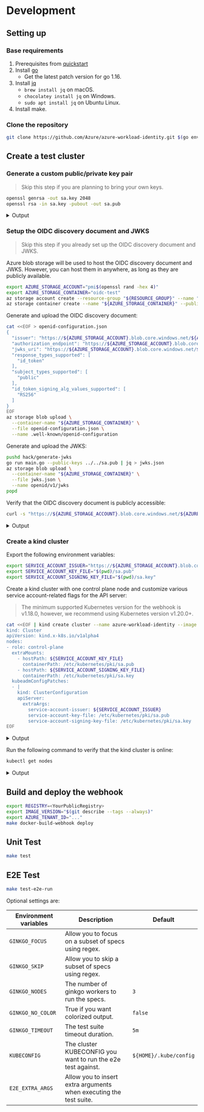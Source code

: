 # Development

<!-- toc -->

## Setting up

### Base requirements

1. Prerequisites from [quickstart](https://azure.github.io/azure-workload-identity/quick-start.html#prerequisites)
2. Install [go](https://golang.org/dl/)
   - Get the latest patch version for go 1.16.
3. Install [jq](https://stedolan.github.io/jq/)
   - `brew install jq` on macOS.
   - `chocolatey install jq` on Windows.
   - `sudo apt install jq` on Ubuntu Linux.
4. Install make.

### Clone the repository

```bash
git clone https://github.com/Azure/azure-workload-identity.git $(go env GOPATH)/src/github.com/Azure/azure-workload-identity
```

## Create a test cluster

### Generate a custom public/private key pair

> Skip this step if you are planning to bring your own keys.

```bash
openssl genrsa -out sa.key 2048
openssl rsa -in sa.key -pubout -out sa.pub
```

<details>
<summary>Output</summary>

```bash
Generating RSA private key, 2048 bit long modulus
..............+++
......+++
e is 65537 (0x10001)
writing RSA key
```

</details>

### Setup the OIDC discovery document and JWKS

>  Skip this step if you already set up the OIDC discovery document and JWKS.

Azure blob storage will be used to host the OIDC discovery document and JWKS. However, you can host them in anywhere, as long as they are publicly available.

```bash
export AZURE_STORAGE_ACCOUNT="pmi$(openssl rand -hex 4)"
export AZURE_STORAGE_CONTAINER="oidc-test"
az storage account create --resource-group "${RESOURCE_GROUP}" --name "${AZURE_STORAGE_ACCOUNT}"
az storage container create --name "${AZURE_STORAGE_CONTAINER}" --public-access container
```

Generate and upload the OIDC discovery document:

```bash
cat <<EOF > openid-configuration.json
{
  "issuer": "https://${AZURE_STORAGE_ACCOUNT}.blob.core.windows.net/${AZURE_STORAGE_CONTAINER}/",
  "authorization_endpoint": "https://${AZURE_STORAGE_ACCOUNT}.blob.core.windows.net/${AZURE_STORAGE_CONTAINER}/connect/authorize",
  "jwks_uri": "https://${AZURE_STORAGE_ACCOUNT}.blob.core.windows.net/${AZURE_STORAGE_CONTAINER}/openid/v1/jwks",
  "response_types_supported": [
    "id_token"
  ],
  "subject_types_supported": [
    "public"
  ],
  "id_token_signing_alg_values_supported": [
    "RS256"
  ]
}
EOF
az storage blob upload \
  --container-name "${AZURE_STORAGE_CONTAINER}" \
  --file openid-configuration.json \
  --name .well-known/openid-configuration
```

Generate and upload the JWKS:

```bash
pushd hack/generate-jwks
go run main.go --public-keys ../../sa.pub | jq > jwks.json
az storage blob upload \
  --container-name "${AZURE_STORAGE_CONTAINER}" \
  --file jwks.json \
  --name openid/v1/jwks
popd
```

Verify that the OIDC discovery document is publicly accessible:

```bash
curl -s "https://${AZURE_STORAGE_ACCOUNT}.blob.core.windows.net/${AZURE_STORAGE_CONTAINER}/.well-known/openid-configuration"
```

<details>
<summary>Output</summary>

```json
{
  "issuer": "https://<REDACTED>.blob.core.windows.net/oidc-test/",
  "authorization_endpoint": "https://<REDACTED>.blob.core.windows.net/oidc-test/connect/authorize",
  "jwks_uri": "https://<REDACTED>.blob.core.windows.net/oidc-test/openid/v1/jwks",
  "response_types_supported": [
    "id_token"
  ],
  "subject_types_supported": [
    "public"
  ],
  "id_token_signing_alg_values_supported": [
    "RS256"
  ]
}
```

</details>

### Create a kind cluster


Export the following environment variables:

```bash
export SERVICE_ACCOUNT_ISSUER="https://${AZURE_STORAGE_ACCOUNT}.blob.core.windows.net/${AZURE_STORAGE_CONTAINER}/"
export SERVICE_ACCOUNT_KEY_FILE="$(pwd)/sa.pub"
export SERVICE_ACCOUNT_SIGNING_KEY_FILE="$(pwd)/sa.key"
```

Create a kind cluster with one control plane node and customize various service account-related flags for the API server:

> The minimum supported Kubernetes version for the webhook is v1.18.0, however, we recommend using Kubernetes version v1.20.0+.

```bash
cat <<EOF | kind create cluster --name azure-workload-identity --image kindest/node:v1.21.1 --config=-
kind: Cluster
apiVersion: kind.x-k8s.io/v1alpha4
nodes:
- role: control-plane
  extraMounts:
    - hostPath: ${SERVICE_ACCOUNT_KEY_FILE}
      containerPath: /etc/kubernetes/pki/sa.pub
    - hostPath: ${SERVICE_ACCOUNT_SIGNING_KEY_FILE}
      containerPath: /etc/kubernetes/pki/sa.key
  kubeadmConfigPatches:
  - |
    kind: ClusterConfiguration
    apiServer:
      extraArgs:
        service-account-issuer: ${SERVICE_ACCOUNT_ISSUER}
        service-account-key-file: /etc/kubernetes/pki/sa.pub
        service-account-signing-key-file: /etc/kubernetes/pki/sa.key
EOF
```

<details>
<summary>Output</summary>

```bash
Creating cluster "azure-workload-identity" ...
 • Ensuring node image (kindest/node:v1.21.1) 🖼  ...
 ✓ Ensuring node image (kindest/node:v1.21.1) 🖼
 • Preparing nodes 📦   ...
 ✓ Preparing nodes 📦
 • Writing configuration 📜  ...
 ✓ Writing configuration 📜
 • Starting control-plane 🕹️  ...
 ✓ Starting control-plane 🕹️
 • Installing CNI 🔌  ...
 ✓ Installing CNI 🔌
 • Installing StorageClass 💾  ...
 ✓ Installing StorageClass 💾
Set kubectl context to "kind-azure-workload-identity"
You can now use your cluster with:

kubectl cluster-info --context kind-azure-workload-identity

Have a question, bug, or feature request? Let us know! https://kind.sigs.k8s.io/#community 🙂
```

</details>

Run the following command to verify that the kind cluster is online:

```bash
kubectl get nodes
```

<details>
<summary>Output</summary>

```bash
NAME                                     STATUS   ROLES                  AGE     VERSION   INTERNAL-IP   EXTERNAL-IP   OS-IMAGE       KERNEL-VERSION     CONTAINER-RUNTIME
azure-workload-identity-control-plane   Ready    control-plane,master   2m28s   v1.21.1   172.18.0.2    <none>        Ubuntu 21.04   5.4.0-1047-azure   containerd://1.5.2
```

</details>


## Build and deploy the webhook

```bash
export REGISTRY=<YourPublicRegistry>
export IMAGE_VERSION="$(git describe --tags --always)"
export AZURE_TENANT_ID="..."
make docker-build-webhook deploy
```

## Unit Test

```bash
make test
```

## E2E Test

```bash
make test-e2e-run
```

Optional settings are:

| Environment variables | Description                                                        | Default                |
|-----------------------|--------------------------------------------------------------------|------------------------|
| `GINKGO_FOCUS`        | Allow you to focus on a subset of specs using regex.               |                        |
| `GINKGO_SKIP`         | Allow you to skip a subset of specs using regex.                   |                        |
| `GINKGO_NODES`        | The number of ginkgo workers to run the specs.                     | `3`                    |
| `GINKGO_NO_COLOR`     | True if you want colorized output.                                 | `false`                |
| `GINKGO_TIMEOUT`      | The test suite timeout duration.                                   | `5m`                   |
| `KUBECONFIG`          | The cluster KUBECONFIG you want to run the e2e test against.       | `${HOME}/.kube/config` |
| `E2E_EXTRA_ARGS`      | Allow you to insert extra arguments when executing the test suite. |                        |
